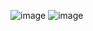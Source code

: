 ![image](https://github.com/user-attachments/assets/06249a3b-e609-48cc-9a38-ee79ea49d884)
![image](https://github.com/user-attachments/assets/1f2cc957-4c35-40bb-8daa-e40f247a2f6e)
